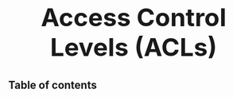 <h1 style="font-size: 50px; text-align: center;">Access Control Levels (ACLs)</h1>

## Table of contents